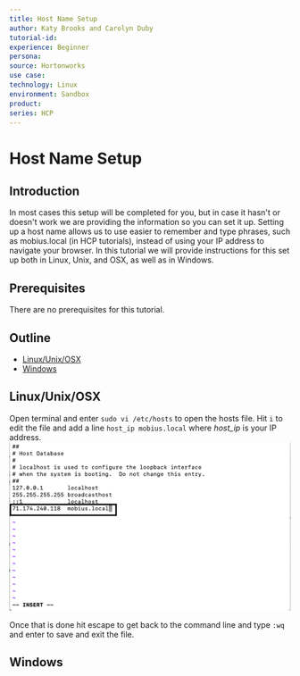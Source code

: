 ```yaml
---
title: Host Name Setup
author: Katy Brooks and Carolyn Duby
tutorial-id: 
experience: Beginner
persona: 
source: Hortonworks
use case: 
technology: Linux
environment: Sandbox
product: 
series: HCP
---
```


# Host Name Setup

## Introduction

In most cases this setup will be completed for you, but in case it hasn't or doesn't work we are providing the information so you can set it up. Setting up a host name allows us to use easier to remember and type phrases, such as mobius.local (in HCP tutorials), instead of using your IP address to navigate your browser.
In this tutorial we will provide instructions for this set up both in Linux, Unix, and OSX, as well as in Windows.

## Prerequisites

There are no prerequisites for this tutorial.

## Outline

- [Linux/Unix/OSX](#linux-unix-osx)
- [Windows](#windows)

## Linux/Unix/OSX

Open terminal and enter `sudo vi /etc/hosts` to open the hosts file. Hit `i` to edit the file and add a line `host_ip mobius.local` where *host_ip* is your IP address.
![Hosts file](assets/hosts_file.png)

Once that is done hit escape to get back to the command line and type `:wq` and enter to save and exit the file.

## Windows
